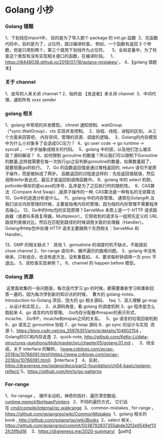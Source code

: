 # Golang 小抄




### Golang 错题

1、下划线在import中， 目的是为了导入那个 package 的 init.go 函数
 2、在函数代码中，目的是为了，占位符，跳过编译检查。 例如，一个函数有返回 3 个参数，但是只用到两个，第三个就用下划线作为占位符。   
3、全局变量中，为了检查这个类型有没有实现相关接口的函数，在编译阶段。   1、https://i6448038.github.io/2018/07/18/golang-mistakes/ 。 
4、【golang 错题本】


### 关于 channel 

1、由写的人来关闭 channel ?
2、始终由 【发送者】来关闭 channel 
 3、中间代理，通知所有 xxxx sender 

### golang 相关

1、golang 中常用的并发模型。 chnnel 通知控制、waitGroup（*sync.WaitGroup）、ctx 实现并发控制。 
2、协程、线程、进程的区别。 从三个方面来回答吧， 内存空间、管理的资源、调度的逻辑。 
 3、Golang的内存模型中为什么小对象多了会造成GC压力？ 
4、go user code -> go runtime -> syscall ， 一步步抽象成相关的代码。 
5、golang 中的锁，以及他们怎么被实现？源码解读？
 6、如何限制 goroutine 的数量？所以我们可以限制下Goroutine的数量,这样就需要在每一次执行go之前判断goroutine的数量，如果数量超了，就要阻塞go的执行。 
7、Go 的函数返回值是通过堆栈返回的, return 语句不是原子操作，而是被拆成了两步。 函数返回的过程是这样的：先给返回值赋值，然后调用defer表达式，最后才是返回到调用函数中。
8、golang 中的 select 机制， pollorder保存的是scase的序号，乱序是为了之后执行时的随机性。
 9、CAS算法（Compare And Swap）,是原子操作的一种, CAS算法是一种有名的无锁算法
 10、Go中的逃逸分析是什么。
 11、golang 中的内存管理。 通常在Golang中,当我们谈论内存管理的时候，主要是指堆内存的管理，因为栈的内存管理不需要程序去操心。
12、Go中的http包的实现原理？ServeMux 本质上是一个 HTTP 请求路由器（或者叫多路复用器，Multiplexor）。它把收到的请求与一组预先定义的 URL 路径列表做对比，然后在匹配到路径的时候调用关联的处理器（Handler）。
Golang中http包中处理 HTTP 请求主要跟两个东西相关：ServeMux 和 Handler。

13、GMP 的相关缺点？   其他
1、goroutnine 的调度时机不缺点，不能提前 close channel 
2、for-range 语句中，循环遍历的服用问题。
3、golang 中没有继承，只有组合，也没有虚方法，没有重载如。 4、要求每秒钟调用一次 proc 不退出。 5、双检查实现单例？。
6、channel 的 happen before 模型。



### Golang 资源

 这里面收集的一些问题是，每次迭代学习 go 的时候，都需要重新学习和重新回答一遍的。因为每次学到新的知识点的时候，  曹大的 golang-notes、Introduction-to-Golang 项目、饶大的 go 相关源码、  faq  1、深入理解 go map ，从设计和实现上。  2、从源码角度，看 golang 的调度机制
3、go 程序是怎么跑起来
4、go 语言的内存管理。  Go内存分配器中mspan的表示形式、mcache、 Go中P，mcache和mspan之间的关系。  
5、go 语言的垃圾回收机制
6、go 语言之 gorountine 协程
7、go heap 源码
8、go sync 的设计与实现 
资源
1、https://blog.csdn.net/qq_35976351/article/details/104602154 。 Golang的GC和内存逃逸
 2、quick-note, http://github.com/KeKe-Li/data-structures-questions/blob/master/src/chapter05/golang.01.md 。  
3、绕全成，关于 interface 的解析。 [www.cnblogs.com/qcrao-2018/p/10766091.html](https://www.cnblogs.com/qcrao-2018/p/10766091.html) 【interface 】 
4、反射， https://draveness.me/golang/docs/part2-foundation/ch04-basic/golang-reflect/ 
5、https://github.com/tmrts/go-patterns


### For-range 

1、for-ranage 。 循环永动机、神奇的指针、遍历清空数组、[runtime.memclrNoHeapPointers](https://draveness.me/golang/tree/runtime.memclrNoHeapPointers) 
 2、不同的遍历方式， 它们会在 [cmd/compile/internal/gc.walkrange](https://draveness.me/golang/tree/cmd/compile/internal/gc.walkrange)  
3、common-mistakes , for-range 。 https://github.com/golang/go/wiki/CommonMistakes 
 1、golang 相关的 book , http://github.com/golang/go/wiki/Books 
 2、select 相关， https://github.com/golang/go/commit/5038792837355abde32f2e9549ef132fc5ffbd16    
3、https://draveness.me/2020-summary/ 【path】

